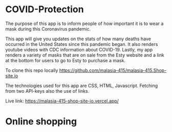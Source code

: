 # COVID-Protection
The purpose of this app is to inform people of how important it is to wear a mask during this Coronavirus pandemic. 

This app will give you updates on the stats of how many deaths have occurred in the United States since this pandemic began. It also renders youtube videos with CDC information about COVID-19. Lastly, my app renders a variety of masks that are on sale from the Esty website and a link at the bottom for users to go to Esty to purchase a mask.

To clone this repo locally
https://github.com/malasia-415/malasia-415.Shop-site.io

The technologies used for this app are CSS, HTML, Javascript. Fetching from two API-keys also the use of links. 

Live link: https://malasia-415-shop-site-io.vercel.app/

# Online shopping 

